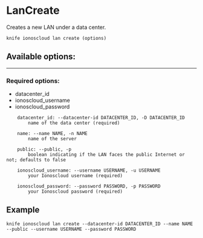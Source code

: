# LanCreate

Creates a new LAN under a data center.

    knife ionoscloud lan create (options)


## Available options:
---

### Required options:
* datacenter_id
* ionoscloud_username
* ionoscloud_password

```
    datacenter_id: --datacenter-id DATACENTER_ID, -D DATACENTER_ID
        name of the data center (required)

    name: --name NAME, -n NAME
        name of the server

    public: --public, -p
        boolean indicating if the LAN faces the public Internet or not; defaults to false

    ionoscloud_username: --username USERNAME, -u USERNAME
        your Ionoscloud username (required)

    ionoscloud_password: --password PASSWORD, -p PASSWORD
        your Ionoscloud password (required)

```

## Example

    knife ionoscloud lan create --datacenter-id DATACENTER_ID --name NAME --public --username USERNAME --password PASSWORD
